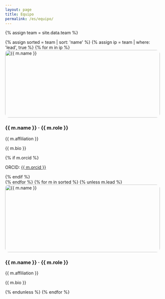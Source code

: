 ```yaml
---
layout: page
title: Equipo
permalink: /es/equipo/
---
```

{% assign team = site.data.team %}
<div class="grid">
  {% assign sorted = team | sort: 'name' %}
  {% assign ip = team | where: 'lead', true %}
  {% for m in ip %}
  <div class="card">
    <img src="{{ m.photo | relative_url }}" alt="{{ m.name }}" style="border-radius:12px; width:100%; max-height:220px; object-fit:cover;" />
    <h3>{{ m.name }} · {{ m.role }}</h3>
    <p>{{ m.affiliation }}</p>
    <p>{{ m.bio }}</p>
    {% if m.orcid %}<p>ORCID: <a href="https://orcid.org/{{ m.orcid }}">{{ m.orcid }}</a></p>{% endif %}
  </div>
  {% endfor %}
  {% for m in sorted %}
  {% unless m.lead %}
  <div class="card">
    <img src="{{ m.photo | relative_url }}" alt="{{ m.name }}" style="border-radius:12px; width:100%; max-height:220px; object-fit:cover;" />
    <h3>{{ m.name }} · {{ m.role }}</h3>
    <p>{{ m.affiliation }}</p>
    <p>{{ m.bio }}</p>
  </div>
  {% endunless %}
  {% endfor %}
</div>
